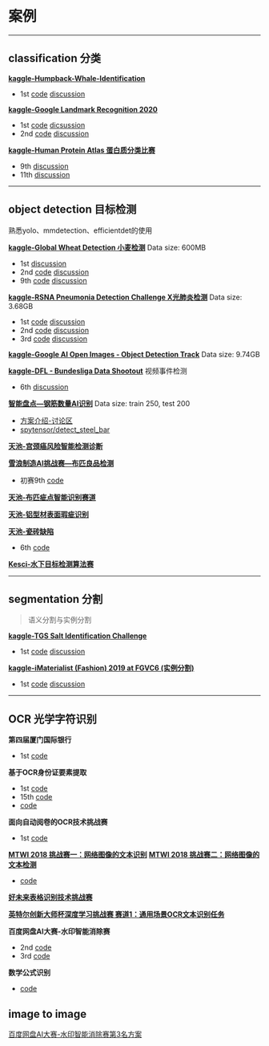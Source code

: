 # 案例

--- 

## classification 分类

**[kaggle-Humpback-Whale-Identification](https://www.kaggle.com/c/humpback-whale-identification/overview)**
- 1st [code](https://github.com/earhian/Humpback-Whale-Identification-1st-) [discussion](https://www.kaggle.com/c/humpback-whale-identification/discussion/82366)


**[kaggle-Google Landmark Recognition 2020](https://www.kaggle.com/c/landmark-recognition-2020/discussion/188299)**
- 1st [code](https://github.com/psinger/kaggle-landmark-recognition-2020-1st-place) [dicsussion](https://www.kaggle.com/c/landmark-recognition-2020/discussion/187821)
- 2nd [code](https://github.com/bestfitting/instance_level_recognition) [discussion](https://www.kaggle.com/c/landmark-recognition-2020/discussion/188299)


**[kaggle-Human Protein Atlas 蛋白质分类比赛]()**
- 9th [discussion](https://kulbear.github.io/archives/protein/)
- 11th [discussion](https://zhuanlan.zhihu.com/p/54743461)



---

## object detection 目标检测

熟悉yolo、mmdetection、efficientdet的使用

**[kaggle-Global Wheat Detection 小麦检测](https://www.kaggle.com/c/global-wheat-detection/overview)**
Data size: 600MB
- 1st [discussion](https://www.kaggle.com/c/global-wheat-detection/discussion/172418)
- 2nd [code](https://github.com/liaopeiyuan/TransferDet) [discussion](https://www.kaggle.com/c/global-wheat-detection/discussion/175961)
- 9th [code](https://github.com/amirassov/kaggle-global-wheat-detection) [discussion](https://www.kaggle.com/c/global-wheat-detection/discussion/172569)


**[kaggle-RSNA Pneumonia Detection Challenge X光肺炎检测](https://www.kaggle.com/c/rsna-pneumonia-detection-challenge/overview)** 
Data size: 3.68GB

- 1st [code](https://github.com/i-pan/kaggle-rsna18) [discussion](https://www.kaggle.com/c/rsna-pneumonia-detection-challenge/discussion/70421)
- 2nd [code](https://github.com/tatigabru/kaggle-rsna) [discussion](https://www.kaggle.com/c/global-wheat-detection/discussion/175961)
- 3rd [code](https://github.com/pmcheng/rsna-pneumonia) [discussion](https://www.kaggle.com/c/rsna-pneumonia-detection-challenge/discussion/70632)


**[kaggle-Google AI Open Images - Object Detection Track](https://www.kaggle.com/c/google-ai-open-images-object-detection-track/overview)** 
Data size: 9.74GB <br>

**[kaggle-DFL - Bundesliga Data Shootout](https://www.kaggle.com/competitions/dfl-bundesliga-data-shootout/overview)**
视频事件检测
- 6th [discussion](https://proc-cpuinfo.fixstars.com/2023/02/kaggle-dfl2022/)


**[智能盘点—钢筋数量AI识别](https://www.datafountain.cn/competitions/332)** 
Data size: train 250, test 200 <br>
- [方案介绍-讨论区](https://www.datafountain.cn/competitions/332/discuss)
- [spytensor/detect_steel_bar](https://github.com/spytensor/detect_steel_bar)


**[天池-宫颈癌风险智能检测诊断](https://tianchi.aliyun.com/competition/entrance/231757/information)**



**[雪浪制造AI挑战赛—布匹良品检测](https://tianchi.aliyun.com/competition/entrance/231666/introduction)**
- 初赛9th [code](https://github.com/maozezhong/TIANCHI_XUELANG_AI)


**[天池-布匹疵点智能识别赛道](https://tianchi.aliyun.com/competition/entrance/231748/information)**


**[天池-铝型材表面瑕疵识别](https://tianchi.aliyun.com/competition/entrance/231682/introduction)**



**[天池-瓷砖缺陷]()**
- 6th [code](https://github.com/MySuperSoul/TileDetection)

**[Kesci-水下目标检测算法赛]()**

--- 

## segmentation 分割
> 语义分割与实例分割

**[kaggle-TGS Salt Identification Challenge](https://www.kaggle.com/c/tgs-salt-identification-challenge)**
- 1st [code](https://github.com/ybabakhin/kaggle_salt_bes_phalanx) [discussion](https://www.kaggle.com/c/tgs-salt-identification-challenge/discussion/69291)


**[kaggle-iMaterialist (Fashion) 2019 at FGVC6 (实例分割)](https://www.kaggle.com/c/imaterialist-fashion-2019-FGVC6/overview)**
- 1st [code](https://github.com/amirassov/kaggle-imaterialist) [discussion](https://www.kaggle.com/c/imaterialist-fashion-2019-FGVC6/discussion/95247)

---

## OCR 光学字符识别

**第四届厦门国际银行**
- 1st [code](https://github.com/zxc123cc/BankOCRMoE)

**基于OCR身份证要素提取**
- 1st [code](https://github.com/Mingtzge/2019-CCF-BDCI-OCR-MCZJ-OCR-IdentificationIDElement)
- 15th [code](https://github.com/JarvisKevin/CCF2020_didi_road_status_prediction_15th)
- [code](https://github.com/hzli-ucas/CCF-OCR)

**面向自动阅卷的OCR技术挑战赛**
- 1st [code](https://github.com/greathope/prcv-ocr-detection)

**[MTWI 2018 挑战赛一：网络图像的文本识别](https://tianchi.aliyun.com/competition/entrance/231684/information)**
**[MTWI 2018 挑战赛二：网络图像的文本检测](https://tianchi.aliyun.com/competition/entrance/231685/introduction)**
- [code](https://github.com/HUDTDINGZHAOYUN2019A/20185110054)

**[好未来表格识别技术挑战赛](https://www.heywhale.com/home/competition/606d6fff0e04ac0017c3bf7f)**

**[英特尔创新大师杯深度学习挑战赛 赛道1：通用场景OCR文本识别任务](https://tianchi.aliyun.com/competition/entrance/531902/introduction)**

**百度网盘AI大赛-水印智能消除赛**
- 2nd [code](https://aistudio.baidu.com/projectdetail/4095410)
- 3rd [code](https://aistudio.baidu.com/projectdetail/4086295?channelType=0&channel=0)


**数学公式识别**
- [code](https://github.com/LinXueyuanStdio/LaTeX_OCR)


## image to image
[百度网盘AI大赛-水印智能消除赛第3名方案](https://aistudio.baidu.com/projectdetail/4086295?channelType=0&channel=0)
